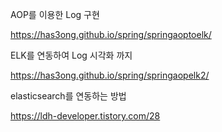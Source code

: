 AOP를 이용한 Log 구현

https://has3ong.github.io/spring/springaoptoelk/

ELK를 연동하여 Log 시각화 까지

https://has3ong.github.io/spring/springaopelk2/

elasticsearch를 연동하는 방법

https://ldh-developer.tistory.com/28